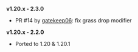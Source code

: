 **v1.20.x - 2.3.0**
* PR #14 by [gatekeep06](https://github.com/gatekeep06): fix grass drop modifier

**v1.20.x - 2.2.0**  
* Ported to 1.20 & 1.20.1
